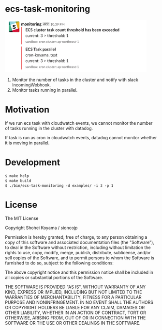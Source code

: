 # ecs-task-monitoring

![](docs/ecs-task-monitoring.png)

1. Monitor the number of tasks in the cluster and notify with slack IncomingWebhook.
2. Monitor tasks running in parallel.

# Motivation

If we run ecs task with cloudwatch events, we cannot monitor the number of tasks running in the cluster with datadog.

If task is run as cron in cloudwatch events, datadog cannot monitor whether it is moving in parallel.

# Development

```shell
$ make help
$ make build
$ ./bin/ecs-task-monitoring -d examples/ -i 3 -p 1
```

# License
The MIT License

Copyright Shohei Koyama / sioncojp

Permission is hereby granted, free of charge, to any person obtaining a copy of this software and associated documentation files (the "Software"), to deal in the Software without restriction, including without limitation the rights to use, copy, modify, merge, publish, distribute, sublicense, and/or sell copies of the Software, and to permit persons to whom the Software is furnished to do so, subject to the following conditions:

The above copyright notice and this permission notice shall be included in all copies or substantial portions of the Software.

THE SOFTWARE IS PROVIDED "AS IS", WITHOUT WARRANTY OF ANY KIND, EXPRESS OR IMPLIED, INCLUDING BUT NOT LIMITED TO THE WARRANTIES OF MERCHANTABILITY, FITNESS FOR A PARTICULAR PURPOSE AND NONINFRINGEMENT. IN NO EVENT SHALL THE AUTHORS OR COPYRIGHT HOLDERS BE LIABLE FOR ANY CLAIM, DAMAGES OR OTHER LIABILITY, WHETHER IN AN ACTION OF CONTRACT, TORT OR OTHERWISE, ARISING FROM, OUT OF OR IN CONNECTION WITH THE SOFTWARE OR THE USE OR OTHER DEALINGS IN THE SOFTWARE.